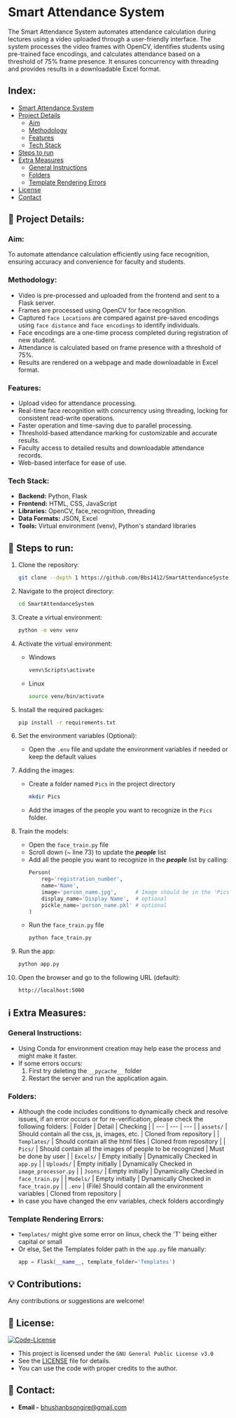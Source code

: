 # Smart Attendance System
The Smart Attendance System automates attendance calculation during lectures using a video uploaded through a user-friendly interface. The system processes the video frames with OpenCV, identifies students using pre-trained face encodings, and calculates attendance based on a threshold of 75% frame presence. It ensures concurrency with threading and provides results in a downloadable Excel format.


## Index:
- [Smart Attendance System](#smart-attendance-system)
- [Project Details](#-project-details)
    - [Aim](#aim)
    - [Methodology](#methodology)
    - [Features](#features)
    - [Tech Stack](#tech-stack)
- [Steps to run](#-steps-to-run)
- [Extra Measures](#ℹ️-extra-measures)
    - [General Instructions](#general-instructions)
    - [Folders](#folders)
    - [Template Rendering Errors](#template-rendering-errors)
- [License](#-license)
- [Contact](#-contact)


## 🎯 Project Details:
### Aim:
To automate attendance calculation efficiently using face recognition, ensuring accuracy and convenience for faculty and students.

### Methodology:
+ Video is pre-processed and uploaded from the frontend and sent to a Flask server.
+ Frames are processed using OpenCV for face recognition.
+ Captured `face Locations` are compared against pre-saved encodings using `face distance` and `face encodings` to identify individuals.
+ Face encodings are a one-time process completed during registration of new student.
+ Attendance is calculated based on frame presence with a threshold of 75%.
+ Results are rendered on a webpage and made downloadable in Excel format.

### Features:
+ Upload video for attendance processing.
+ Real-time face recognition with concurrency using threading, locking for consistent read-write operations.
+ Faster operation and time-saving due to parallel processing. 
+ Threshold-based attendance marking for customizable and accurate results.
+ Faculty access to detailed results and downloadable attendance records.
+ Web-based interface for ease of use.

### Tech Stack:
+ **Backend:** Python, Flask
+ **Frontend:** HTML, CSS, JavaScript
+ **Libraries:** OpenCV, face_recognition, threading
+ **Data Formats:** JSON, Excel
+ **Tools:** Virtual environment (venv), Python's standard libraries


## 🚀 Steps to run:

1. Clone the repository:
    ```bash
    git clone --depth 1 https://github.com/Bbs1412/SmartAttendanceSystem
    ```
    
1. Navigate to the project directory:
    ```bash
    cd SmartAttendanceSystem
    ```

1. Create a virtual environment:
    ```bash
    python -m venv venv
    ```

1. Activate the virtual environment:
    - Windows
        ```bash
        venv\Scripts\activate
        ```
    - Linux
        ```bash
        source venv/bin/activate
        ```

1. Install the required packages:
    ```bash
    pip install -r requirements.txt
    ```

1. Set the environment variables (Optional):
    - Open the `.env` file and update the environment variables if needed or keep the default values

1. Adding the images:
    - Create a folder named `Pics` in the project directory
        ```bash
        mkdir Pics
        ```
    - Add the images of the people you want to recognize in the `Pics` folder.
    
1. Train the models:
    - Open the `face_train.py` file
    - Scroll down (~ line 73) to update the ***people*** list
    - Add all the people you want to recognize in the ***people*** list by calling:
        ```Python
        Person(
            reg='registration_number',
            name='Name',
            image='person_name.jpg',      # Image should be in the 'Pics' folder
            display_name='Display Name',  # optional
            pickle_name='person_name.pkl' # optional
        )
        ```
    - Run the `face_train.py` file
        ```bash
        python face_train.py
        ```

1. Run the app:
    ```bash
    python app.py
    ```

1. Open the browser and go to the following URL (default):
    ```URL
    http://localhost:5000
    ```


## ℹ️ Extra Measures:

### General Instructions:
- Using Conda for environment creation may help ease the process and might make it faster.
- If some errors occurs:
    1. First try deleting the `__pycache__` folder
    1. Restart the server and run the application again.

### Folders:
- Although the code includes conditions to dynamically check and resolve issues, if an error occurs or for re-verification, please check the following folders:
    | Folder | Detail | Checking |
    | --- | --- | --- |
    | `assets/` | Should contain all the css, js, images, etc. | Cloned from repository |
    | `Templates/` | Should contain all the html files | Cloned from repository |
    | `Pics/` | Should contain all the images of people to be recognized | Must be done by user |
    | `Excels/` | Empty initially | Dynamically Checked in `app.py` |
    | `Uploads/` | Empty initially | Dynamically Checked in `image_processor.py` |
    | `Jsons/` | Empty initially | Dynamically Checked in `face_train.py` |
    | `Models/` | Empty initially | Dynamically Checked in `face_train.py` |
    | `.env` | (File) Should contain all the environment variables | Cloned from repository |
- In case you have changed the env variables, check folders accordingly

### Template Rendering Errors:
- `Templates/` might give some error on linux, check the 'T' being either capital or small
- Or else, Set the Templates folder path in the `app.py` file manually:
    ```Python
    app = Flask(__name__, template_folder='Templates')
    ```


## 💡 Contributions:
   Any contributions or suggestions are welcome! 


## 📜 License: 
[![Code-License](https://img.shields.io/badge/License%20-GNU%20--%20GPL%20v3.0-blue.svg)](https://www.gnu.org/licenses/gpl-3.0)
- This project is licensed under the `GNU General Public License v3.0`
- See the [LICENSE](LICENSE) file for details.
- You can use the code with proper credits to the author.


## 📧 Contact:
- **Email -** [bhushanbsongire@gmail.com](mailto:bhushanbsongire@gmail.com)
